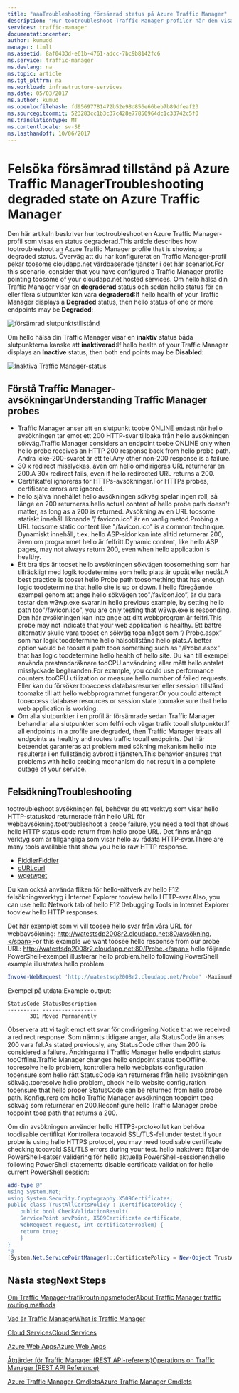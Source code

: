 ```yaml
---
title: "aaaTroubleshooting försämrad status på Azure Traffic Manager"
description: "Hur tootroubleshoot Traffic Manager-profiler när den visas som försämrad status."
services: traffic-manager
documentationcenter: 
author: kumudd
manager: timlt
ms.assetid: 8af0433d-e61b-4761-adcc-7bc9b8142fc6
ms.service: traffic-manager
ms.devlang: na
ms.topic: article
ms.tgt_pltfrm: na
ms.workload: infrastructure-services
ms.date: 05/03/2017
ms.author: kumud
ms.openlocfilehash: fd95697781472b52e98d856e66beb7b89dfeaf23
ms.sourcegitcommit: 523283cc1b3c37c428e77850964dc1c33742c5f0
ms.translationtype: MT
ms.contentlocale: sv-SE
ms.lasthandoff: 10/06/2017
---
```

# <a name="troubleshooting-degraded-state-on-azure-traffic-manager"></a><span data-ttu-id="a316c-103">Felsöka försämrad tillstånd på Azure Traffic Manager</span><span class="sxs-lookup"><span data-stu-id="a316c-103">Troubleshooting degraded state on Azure Traffic Manager</span></span>

<span data-ttu-id="a316c-104">Den här artikeln beskriver hur tootroubleshoot en Azure Traffic Manager-profil som visas en status degraderad.</span><span class="sxs-lookup"><span data-stu-id="a316c-104">This article describes how tootroubleshoot an Azure Traffic Manager profile that is showing a degraded status.</span></span> <span data-ttu-id="a316c-105">Överväg att du har konfigurerat en Traffic Manager-profil pekar toosome cloudapp.net värdbaserade tjänster i det här scenariot.</span><span class="sxs-lookup"><span data-stu-id="a316c-105">For this scenario, consider that you have configured a Traffic Manager profile pointing toosome of your cloudapp.net hosted services.</span></span> <span data-ttu-id="a316c-106">Om hello hälsa din Traffic Manager visar en **degraderad** status och sedan hello status för en eller flera slutpunkter kan vara **degraderad**:</span><span class="sxs-lookup"><span data-stu-id="a316c-106">If hello health of your Traffic Manager displays a **Degraded** status, then hello status of one or more endpoints may be **Degraded**:</span></span>

![försämrad slutpunktstillstånd](./media/traffic-manager-troubleshooting-degraded/traffic-manager-degradedifonedegraded.png)

<span data-ttu-id="a316c-108">Om hello hälsa din Traffic Manager visar en **inaktiv** status båda slutpunkterna kanske att **inaktiverad**:</span><span class="sxs-lookup"><span data-stu-id="a316c-108">If hello health of your Traffic Manager displays an **Inactive** status, then both end points may be **Disabled**:</span></span>

![Inaktiva Traffic Manager-status](./media/traffic-manager-troubleshooting-degraded/traffic-manager-inactive.png)

## <a name="understanding-traffic-manager-probes"></a><span data-ttu-id="a316c-110">Förstå Traffic Manager-avsökningar</span><span class="sxs-lookup"><span data-stu-id="a316c-110">Understanding Traffic Manager probes</span></span>

* <span data-ttu-id="a316c-111">Traffic Manager anser att en slutpunkt toobe ONLINE endast när hello avsökningen tar emot ett 200 HTTP-svar tillbaka från hello avsökningen sökväg.</span><span class="sxs-lookup"><span data-stu-id="a316c-111">Traffic Manager considers an endpoint toobe ONLINE only when hello probe receives an HTTP 200 response back from hello probe path.</span></span> <span data-ttu-id="a316c-112">Andra icke-200-svaret är ett fel.</span><span class="sxs-lookup"><span data-stu-id="a316c-112">Any other non-200 response is a failure.</span></span>
* <span data-ttu-id="a316c-113">30 x redirect misslyckas, även om hello omdirigeras URL returnerar en 200.</span><span class="sxs-lookup"><span data-stu-id="a316c-113">A 30x redirect fails, even if hello redirected URL returns a 200.</span></span>
* <span data-ttu-id="a316c-114">Certifikatfel ignoreras för HTTPs-avsökningar.</span><span class="sxs-lookup"><span data-stu-id="a316c-114">For HTTPs probes, certificate errors are ignored.</span></span>
* <span data-ttu-id="a316c-115">hello själva innehållet hello avsökningen sökväg spelar ingen roll, så länge en 200 returneras.</span><span class="sxs-lookup"><span data-stu-id="a316c-115">hello actual content of hello probe path doesn't matter, as long as a 200 is returned.</span></span> <span data-ttu-id="a316c-116">Avsökning av en URL toosome statiskt innehåll liknande ”/ favicon.ico” är en vanlig metod.</span><span class="sxs-lookup"><span data-stu-id="a316c-116">Probing a URL toosome static content like "/favicon.ico" is a common technique.</span></span> <span data-ttu-id="a316c-117">Dynamiskt innehåll, t.ex. hello ASP-sidor kan inte alltid returnerar 200, även om programmet hello är felfritt.</span><span class="sxs-lookup"><span data-stu-id="a316c-117">Dynamic content, like hello ASP pages, may not always return 200, even when hello application is healthy.</span></span>
* <span data-ttu-id="a316c-118">Ett bra tips är tooset hello avsökningen sökvägen toosomething som har tillräckligt med logik toodetermine som hello plats är uppåt eller nedåt.</span><span class="sxs-lookup"><span data-stu-id="a316c-118">A best practice is tooset hello Probe path toosomething that has enough logic toodetermine that hello site is up or down.</span></span> <span data-ttu-id="a316c-119">I hello föregående exempel genom att ange hello sökvägen too"/favicon.ico”, är du bara testar den w3wp.exe svarar.</span><span class="sxs-lookup"><span data-stu-id="a316c-119">In hello previous example, by setting hello path too"/favicon.ico", you are only testing that w3wp.exe is responding.</span></span> <span data-ttu-id="a316c-120">Den här avsökningen kan inte ange att ditt webbprogram är felfri.</span><span class="sxs-lookup"><span data-stu-id="a316c-120">This probe may not indicate that your web application is healthy.</span></span> <span data-ttu-id="a316c-121">Ett bättre alternativ skulle vara tooset en sökväg tooa något som ”/ Probe.aspx” som har logik toodetermine hello hälsotillstånd hello plats.</span><span class="sxs-lookup"><span data-stu-id="a316c-121">A better option would be tooset a path tooa something such as "/Probe.aspx" that has logic toodetermine hello health of hello site.</span></span> <span data-ttu-id="a316c-122">Du kan till exempel använda prestandaräknare tooCPU användning eller mått hello antalet misslyckade begäranden.</span><span class="sxs-lookup"><span data-stu-id="a316c-122">For example, you could use performance counters tooCPU utilization or measure hello number of failed requests.</span></span> <span data-ttu-id="a316c-123">Eller kan du försöker tooaccess databasresurser eller session tillstånd toomake till att hello webbprogrammet fungerar.</span><span class="sxs-lookup"><span data-stu-id="a316c-123">Or you could attempt tooaccess database resources or session state toomake sure that hello web application is working.</span></span>
* <span data-ttu-id="a316c-124">Om alla slutpunkter i en profil är försämrade sedan Traffic Manager behandlar alla slutpunkter som felfri och vägar trafik tooall slutpunkter.</span><span class="sxs-lookup"><span data-stu-id="a316c-124">If all endpoints in a profile are degraded, then Traffic Manager treats all endpoints as healthy and routes traffic tooall endpoints.</span></span> <span data-ttu-id="a316c-125">Det här beteendet garanteras att problem med sökning mekanism hello inte resulterar i en fullständig avbrott i tjänsten.</span><span class="sxs-lookup"><span data-stu-id="a316c-125">This behavior ensures that problems with hello probing mechanism do not result in a complete outage of your service.</span></span>

## <a name="troubleshooting"></a><span data-ttu-id="a316c-126">Felsökning</span><span class="sxs-lookup"><span data-stu-id="a316c-126">Troubleshooting</span></span>

<span data-ttu-id="a316c-127">tootroubleshoot avsökningen fel, behöver du ett verktyg som visar hello HTTP-statuskod returnerade från hello URL för webbavsökning.</span><span class="sxs-lookup"><span data-stu-id="a316c-127">tootroubleshoot a probe failure, you need a tool that shows hello HTTP status code return from hello probe URL.</span></span> <span data-ttu-id="a316c-128">Det finns många verktyg som är tillgängliga som visar hello av rådata HTTP-svar.</span><span class="sxs-lookup"><span data-stu-id="a316c-128">There are many tools available that show you hello raw HTTP response.</span></span>

* [<span data-ttu-id="a316c-129">Fiddler</span><span class="sxs-lookup"><span data-stu-id="a316c-129">Fiddler</span></span>](http://www.telerik.com/fiddler)
* [<span data-ttu-id="a316c-130">cURL</span><span class="sxs-lookup"><span data-stu-id="a316c-130">curl</span></span>](https://curl.haxx.se/)
* [<span data-ttu-id="a316c-131">wget</span><span class="sxs-lookup"><span data-stu-id="a316c-131">wget</span></span>](http://gnuwin32.sourceforge.net/packages/wget.htm)

<span data-ttu-id="a316c-132">Du kan också använda fliken för hello-nätverk av hello F12 felsökningsverktyg i Internet Explorer tooview hello HTTP-svar.</span><span class="sxs-lookup"><span data-stu-id="a316c-132">Also, you can use hello Network tab of hello F12 Debugging Tools in Internet Explorer tooview hello HTTP responses.</span></span>

<span data-ttu-id="a316c-133">Det här exemplet som vi vill toosee hello svar från våra URL för webbavsökning: http://watestsdp2008r2.cloudapp.net:80/avsökning.</span><span class="sxs-lookup"><span data-stu-id="a316c-133">For this example we want toosee hello response from our probe URL: http://watestsdp2008r2.cloudapp.net:80/Probe.</span></span> <span data-ttu-id="a316c-134">hello följande PowerShell-exempel illustrerar hello problem.</span><span class="sxs-lookup"><span data-stu-id="a316c-134">hello following PowerShell example illustrates hello problem.</span></span>

```powershell
Invoke-WebRequest 'http://watestsdp2008r2.cloudapp.net/Probe' -MaximumRedirection 0 -ErrorAction SilentlyContinue | Select-Object StatusCode,StatusDescription
```

<span data-ttu-id="a316c-135">Exempel på utdata:</span><span class="sxs-lookup"><span data-stu-id="a316c-135">Example output:</span></span>

    StatusCode StatusDescription
    ---------- -----------------
           301 Moved Permanently

<span data-ttu-id="a316c-136">Observera att vi tagit emot ett svar för omdirigering.</span><span class="sxs-lookup"><span data-stu-id="a316c-136">Notice that we received a redirect response.</span></span> <span data-ttu-id="a316c-137">Som nämnts tidigare anger, alla StatusCode än anses 200 vara fel.</span><span class="sxs-lookup"><span data-stu-id="a316c-137">As stated previously, any StatusCode other than 200 is considered a failure.</span></span> <span data-ttu-id="a316c-138">Ändringarna i Traffic Manager hello endpoint status tooOffline.</span><span class="sxs-lookup"><span data-stu-id="a316c-138">Traffic Manager changes hello endpoint status tooOffline.</span></span> <span data-ttu-id="a316c-139">tooresolve hello problem, kontrollera hello webbplats configuration tooensure som hello rätt StatusCode kan returneras från hello avsökningen sökväg.</span><span class="sxs-lookup"><span data-stu-id="a316c-139">tooresolve hello problem, check hello website configuration tooensure that hello proper StatusCode can be returned from hello probe path.</span></span> <span data-ttu-id="a316c-140">Konfigurera om hello Traffic Manager avsökningen toopoint tooa sökväg som returnerar en 200.</span><span class="sxs-lookup"><span data-stu-id="a316c-140">Reconfigure hello Traffic Manager probe toopoint tooa path that returns a 200.</span></span>

<span data-ttu-id="a316c-141">Om din avsökningen använder hello HTTPS-protokollet kan behöva toodisable certifikat Kontrollera tooavoid SSL/TLS-fel under testet.</span><span class="sxs-lookup"><span data-stu-id="a316c-141">If your probe is using hello HTTPS protocol, you may need toodisable certificate checking tooavoid SSL/TLS errors during your test.</span></span> <span data-ttu-id="a316c-142">hello inaktivera följande PowerShell-satser validering för hello aktuella PowerShell-sessionen:</span><span class="sxs-lookup"><span data-stu-id="a316c-142">hello following PowerShell statements disable certificate validation for hello current PowerShell session:</span></span>

```powershell
add-type @"
using System.Net;
using System.Security.Cryptography.X509Certificates;
public class TrustAllCertsPolicy : ICertificatePolicy {
    public bool CheckValidationResult(
    ServicePoint srvPoint, X509Certificate certificate,
    WebRequest request, int certificateProblem) {
    return true;
    }
}
"@
[System.Net.ServicePointManager]::CertificatePolicy = New-Object TrustAllCertsPolicy
```

## <a name="next-steps"></a><span data-ttu-id="a316c-143">Nästa steg</span><span class="sxs-lookup"><span data-stu-id="a316c-143">Next Steps</span></span>

[<span data-ttu-id="a316c-144">Om Traffic Manager-trafikroutningsmetoder</span><span class="sxs-lookup"><span data-stu-id="a316c-144">About Traffic Manager traffic routing methods</span></span>](traffic-manager-routing-methods.md)

[<span data-ttu-id="a316c-145">Vad är Traffic Manager</span><span class="sxs-lookup"><span data-stu-id="a316c-145">What is Traffic Manager</span></span>](traffic-manager-overview.md)

[<span data-ttu-id="a316c-146">Cloud Services</span><span class="sxs-lookup"><span data-stu-id="a316c-146">Cloud Services</span></span>](http://go.microsoft.com/fwlink/?LinkId=314074)

[<span data-ttu-id="a316c-147">Azure Web Apps</span><span class="sxs-lookup"><span data-stu-id="a316c-147">Azure Web Apps</span></span>](https://azure.microsoft.com/documentation/services/app-service/web/)

[<span data-ttu-id="a316c-148">Åtgärder för Traffic Manager (REST API-referens)</span><span class="sxs-lookup"><span data-stu-id="a316c-148">Operations on Traffic Manager (REST API Reference)</span></span>](http://go.microsoft.com/fwlink/?LinkId=313584)

<span data-ttu-id="a316c-149">[Azure Traffic Manager-Cmdlets][1]</span><span class="sxs-lookup"><span data-stu-id="a316c-149">[Azure Traffic Manager Cmdlets][1]</span></span>

[1]: https://msdn.microsoft.com/library/mt125941(v=azure.200).aspx
